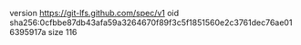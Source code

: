 version https://git-lfs.github.com/spec/v1
oid sha256:0cfbbe87db43afa59a3264670f89f3c5f1851560e2c3761dec76ae016395917a
size 116
